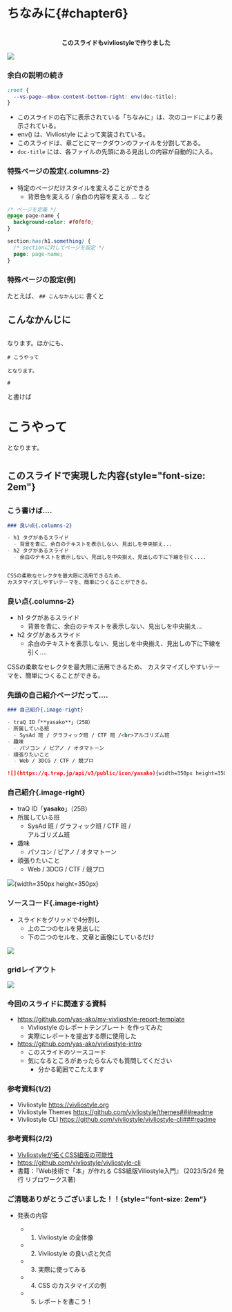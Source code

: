 # ちなみに{#chapter6}

#
<!--  -->

### 

<!-- <div class="vertical-container"> -->
<div style="text-align: center;"><strong>このスライドもvivliostyleで作りました</strong></div>

![](../assets/vivliostyle-intro-vscode.png)

<!-- {width=800 style="margin-inline: auto;"} -->

<!-- <img src="../assets/vivliostyle-intro-vscode.png" width=800px style="margin-inline: auto;"> -->

<!-- </div> -->

### 余白の説明の続き


```css
:root {
  --vs-page--mbox-content-bottom-right: env(doc-title);
}
```
- このスライドの右下に表示されている「ちなみに」は、次のコードにより表示されている。
- env() は、Vivliostyle によって実装されている。
- このスライドは、章ごとにマークダウンのファイルを分割してある。
- `doc-title` には、各ファイルの先頭にある見出しの内容が自動的に入る。

### 特殊ページの設定{.columns-2}

- 特定のページだけスタイルを変えることができる
  - 背景色を変える / 余白の内容を変える ... など

```css
/* ページを定義 */
@page page-name {
  background-color: #f0f0f0;
}

section:has(h1.something) {
  /* sectionに対してページを設定 */
  page: page-name;
}
```

### 特殊ページの設定(例)

たとえば、 `## こんなかんじに` 書くと

## こんなかんじに

## 

なります。ほかにも、

```
# こうやって

となります。

#
```
と書けば

# こうやって

となります。

#

## このスライドで実現した内容{style="font-size: 2em"}

##

### こう書けば....

```md
### 良い点{.columns-2}

- h1 タグがあるスライド
  - 背景を青に、余白のテキストを表示しない、見出しを中央揃え...
- h2 タグがあるスライド
  - 余白のテキストを表示しない、見出しを中央揃え、見出しの下に下線を引く....


CSSの柔軟なセレクタを最大限に活用できるため、
カスタマイズしやすいテーマを、簡単につくることができる。
```


### 良い点{.columns-2}

- h1 タグがあるスライド
  - 背景を青に、余白のテキストを表示しない、見出しを中央揃え...
- h2 タグがあるスライド
  - 余白のテキストを表示しない、見出しを中央揃え、見出しの下に下線を引く....


CSSの柔軟なセレクタを最大限に活用できるため、
カスタマイズしやすいテーマを、簡単につくることができる。



### 先頭の自己紹介ページだって....

```md
### 自己紹介{.image-right}

- traQ ID「**yasako**」（25B）
- 所属している班
  - SysAd 班 / グラフィック班 / CTF 班 /<br>アルゴリズム班
- 趣味
  - パソコン / ピアノ / オタマトーン
- 頑張りたいこと
  - Web / 3DCG / CTF / 競プロ

![](https://q.trap.jp/api/v3/public/icon/yasako){width=350px height=350px}
```

### 自己紹介{.image-right}

- traQ ID「**yasako**」（25B）
- 所属している班
  - SysAd 班 / グラフィック班 / CTF 班 /<br>アルゴリズム班
- 趣味
  - パソコン / ピアノ / オタマトーン
- 頑張りたいこと
  - Web / 3DCG / CTF / 競プロ

![](https://q.trap.jp/api/v3/public/icon/yasako){width=350px height=350px}

### ソースコード{.image-right}

- スライドをグリッドで4分割し
  - 上の二つのセルを見出しに
  - 下の二つのセルを、文章と画像にしているだけ

![](../assets/image-right.png)

### gridレイアウト

![](../assets/image-right-grid.png)

### 今回のスライドに関連する資料

- https://github.com/yas-ako/my-vivliostyle-report-template
  - Vivliostyle のレポートテンプレート を作ってみた
  - 実際にレポートを提出する際に使用した
- https://github.com/yas-ako/vivliostyle-intro
  - このスライドのソースコード
  - 気になるところがあったらなんでも質問してください
    - 分かる範囲でこたえます

### 参考資料(1/2)

- Vivliostyle <https://vivliostyle.org>
- Vivliostyle Themes <https://github.com/vivliostyle/themes###readme>
- Vivliostyle CLI <https://github.com/vivliostyle/vivliostyle-cli###readme>

### 参考資料(2/2)

- [Vivliostyleが拓くCSS組版の可能性](https://gihyo.jp/list/group/Vivliostyleが拓くCSS組版の可能性)
- <https://github.com/vivliostyle/vivliostyle-cli>
- 書籍：『Web技術で「本」が作れる CSS組版Viliostyle入門』 (2023/5/24 発行 リブロワークス著)

### ご清聴ありがとうございました！！{style="font-size: 2em"}

- 発表の内容
  - 1. Vivliostyle の全体像
  - 2. Vivliostyle の良い点と欠点
  - 3. 実際に使ってみる
  - 4. CSS のカスタマイズの例
  - 5. レポートを書こう！

  <!-- - [1. Vivliostyle の全体像](#chapter1)
  - [2. Vivliostyle の良い点と欠点](#chapter2)
  - [3. 実際に使ってみる](#chapter3)
  - [4. CSS のカスタマイズの例](#chapter4)
  - [5. レポートを書こう！](#chapter5)
  - [6. ちなみに](#chapter6) -->
<!-- - <span style="font-size: 30px">緑色の文字は、ファイル内のリンクです。上のページ番号はもちろん自動で挿入されています</span> -->